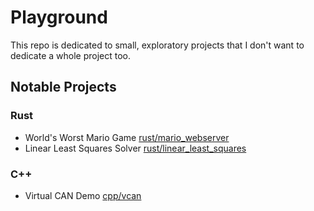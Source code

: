 # Playground

This repo is dedicated to small, exploratory projects that I don't want to dedicate a whole project too.

## Notable Projects

### Rust

- World's Worst Mario Game [rust/mario_webserver](rust/mario_webserver)
- Linear Least Squares Solver [rust/linear_least_squares](rust/linear_least_squares)

### C++

- Virtual CAN Demo [cpp/vcan](cpp/vcan)
